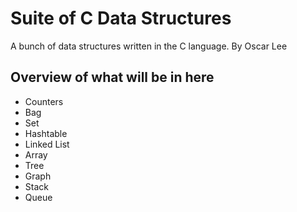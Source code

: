 # Suite of C Data Structures
A bunch of data structures written in the C language.
By Oscar Lee

## Overview of what will be in here
- Counters
- Bag
- Set
- Hashtable
- Linked List
- Array
- Tree
- Graph
- Stack
- Queue
